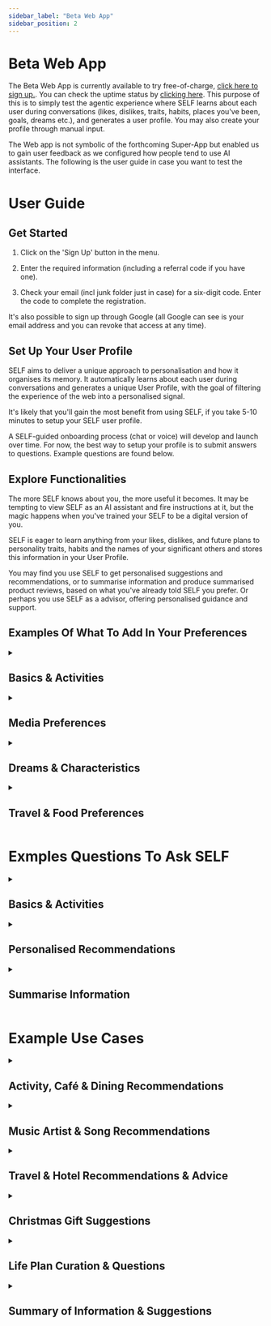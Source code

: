 ```yaml
---
sidebar_label: "Beta Web App"
sidebar_position: 2
---
```


# Beta Web App

The Beta Web App is currently available to try free-of-charge, [click here to sign up.](https://your.self.app). You can check the uptime status by [clicking here](https://status.self.app/). This purpose of this is to simply test the agentic experience where SELF learns about each user during conversations (likes, dislikes, traits, habits, places you've been, goals, dreams etc.), and generates a user profile. You may also create your profile through manual input.

The Web app is not symbolic of the forthcoming Super-App but enabled us to gain user feedback as we configured how people tend to use AI assistants. The following is the user guide in case you want to test the interface.

# User Guide

## Get Started

1. Click on the 'Sign Up' button in the menu.

2. Enter the required information (including a referral code if you have one).

3. Check your email (incl junk folder just in case) for a six-digit code. Enter the code to complete the registration.

It's also possible to sign up through Google (all Google can see is your email address and you can revoke that access at any time).

## Set Up Your User Profile

SELF aims to deliver a unique approach to personalisation and how it  organises its memory. It automatically learns about each user during conversations and generates a unique User Profile, with the goal of filtering the experience of the web into a personalised signal.

It's likely that you'll gain the most benefit from using SELF, if you take 5-10 minutes to setup your SELF user profile.  

A SELF-guided onboarding process (chat or voice) will develop and launch over time. For now, the best way to setup your profile is to submit answers to questions. Example questions are found below.

## Explore Functionalities

The more SELF knows about you, the more useful it becomes. It may be tempting to view SELF as an AI assistant and fire instructions at it, but the magic happens when you've trained your SELF to be a digital version of you.

SELF is eager to learn anything from your likes, dislikes, and future plans to personality traits, habits and the names of your significant others and stores this information in your User Profile.

You may find you use SELF to get personalised suggestions and recommendations, or to summarise information and produce summarised product reviews, based on what you've already told SELF you prefer. Or perhaps you use SELF as a advisor, offering personalised guidance and support.

## Examples Of What To Add In Your Preferences

<details>
<summary><h2>Basics & Activities</h2></summary>

Preferred name?
‍
How old are you?

Where are you from?

Names of family members?

Occupation?

How do you spend your free time?
‍
Hobbies or interests?

Favourite way to spend your weekend?

Preferred way to relax and unwind?
</details>

<details>
<summary><h2>Media Preferences</h2></summary>

Favorite movies?

Favorite TV shows?

Favourite music artists?

Favourites books?

What's on your to watch/to read/to listen to list?

Is there a genre of film or books you are obsessed with?

What are some songs that you play on repeat?

</details>

<details>
<summary><h2>Dreams & Characteristics</h2></summary>

What are you passionate about?

What calms you down?

What gets you energised?

What factors contribute to a good day?

What are some of your dreams and goals?

How would you describe yourself in 3-5 words?

Where do you see yourself in five years?

</details>

<details>
<summary><h2>Travel & Food Preferences</h2></summary>

Top 5 favourite foods?

Top 5 favourite dishes?

What type of diet do you want SELF to take into account when making dining recommendations?

Do you usually prefer calm or busy cafés and restaurants?

What kinds of activities do you enjoy when on vacation in a foreign city?

What kinds of climates do you enjoy?

</details>

# Exmples Questions To Ask SELF

<details>
<summary><h2>Basics & Activities</h2></summary>

“I want to save for a new car and am looking for a similar model to what I have now but more modern. How can I effectively set a savings goal and what kind of budget do I need to set as my target?”

“How can I improve my productivity at work?”

“What do you think I should make for dinner tonight? The dish should be part of my regular diet and I don’t want anything with too many carbs”

“I’d like to write a poem about spending a rainy day in front of the fireplace, wrapped in a blanket, reading a great book. Could you provide me with some ideas for inspiration?”

"You know what usually gets me stressed out. What can I do to minimise the chance that these things occur and decrease my reaction to them?"

“Do you have any tips, based on what you know about me, for how to find more peace and balance in my life?”

"Can you give me some tips and tricks for how to improve my cooking? You know what kinds of food I usually make, so please adapt your recommendations according."

"You know the situation with my ex.... do you have any comforting words or advice?"

</details>

<details>
<summary><h2>Personalised Recommendations</h2></summary>

“I’m in [insert city] for a few days. Any tips for coworking spaces that aligns with my preferences?”

“I don’t know what to do today... any tips? I don’t want to do the usual things... surprise me with some unusual ideas for activities under $100 in total.”

“I’m in the mood for a chocolate chip cookie. Are there any café nearby with such treats on the menu?”

“I’m in the mood for something different... can you suggest outdoor activities I might enjoy that aren’t part of my preferences?”

“Can you suggest some good museums I might enjoy in [insert city}, based on my interests?”

“My sister doesn't know what to wear tonight for our night out... You know what kind of clothes she usually feels comfortable in. Do you have any suggestions?”

“You know I love a good sci-fi book. Can you recommend 5 titles from authors I haven’t registered in my memory bank?”
‍
“I want to eat out tonight. Can you give me 5 recommendations for restaurants with a Google rating above 4.5 stars? Thanks!”

</details>

<details>
<summary><h2>Summarise Information</h2></summary>

“Summarise this webpage and highlight key insights: [insert link]”

“Can you provide me with an overview of the five most popular to-do list applications and a summarised review of each?”

“Provide me with review summaries of 5 of the best VPN providers, with 5 pros, 3 cons, 3 quotes with links and some additional info.”

“Summarise the benefits of all my weekly practices.”

“I’m always getting distracted when I’m at the computer… I’d like summary reviews of the five most popular applications intended to help me focus and block out distractions?”

“Which are the three most popular brokers available in my region? Provide me with a summary of their pros and cons, features, fees etc.“

“Please identify the main discussion points, decisions, and action items from my meeting notes below and provide a concise bulleted summary:  [insert meeting notes]”

“You know my newspaper preferences. What are the top 3 stories of today?”

</details>

# Example Use Cases

<details>
<summary><h2>Activity, Café & Dining Recommendations</h2></summary>

User Profile Submits:
‍
- I follow a paleo diet.
- When I eat out I like Sushi, Thai food and Italian.  When I eat out, I prefer calm places with soft music.
- I enjoy jazz cafés, art museums and restaurants with an extensive selection of red wines.
‍
USER: 

I'm in Rome and would like you to plan my day. My hotel is close to the station, and I eat breakfast at the hotel. I want to go to a café for lunch, another one for coffee later, and do some activities I enjoy during the day. And during the evening I'd like to go to a restaurant. Include links to everything.

SELF:

‍Here's a plan for your day in Rome, Paul:

Morning: Start your day with breakfast at your hotel.
‍
Late Morning: Visit the [Vatican Museum] and the Sistine Chapel. It's a great way to enjoy art and history.
‍
Lunch: Head to a jazz café like [ Gregory's Jazz Club] for a relaxing lunch with soft music and a great selection of wines.
‍
Afternoon: Explore [ Galleria Borghese], an art museum with stunning collections.
‍
Coffee Break: Stop by [Sant'Eustachio Il Caffè], known for its excellent coffee and calm atmosphere.
‍
Evening: For dinner, enjoy some Italian cuisine at Ristorante Aroma, which offers a calm setting with a view of the Colosseum.

Enjoy your day!

</details>

<details>
<summary><h2>Music Artist & Song Recommendations</h2></summary>

User Profile Submits:

Here's a list of music artists I enjoy:

Abakus, Tame Impala, Carbon Based Lifeforms, Sideform, Armen Miran, Nightwish, Sigrid, Eurielle, Fleet Foxes, Imagine Dragons, Coldplay, Susanne Sundfor, Loreena McKennitt, T-Square, Parcels, Two Steps from Hell, Thomas Bergersen, Metallica, Savant, Fulton Lee

USER:

‍I’d love some music recommendations. Please provide me with 4 artist recommendations that you think I will enjoy. 2 of these should be EDM-artists. Also include one song recommendation per artist.

SELF:

Alt-J: Known for their experimental sound and intricate lyrics, Alt-J combines elements of indie rock and electronic music, which might appeal to your taste for unique and atmospheric music like Tame Impala and Imagine Dragons.
‍Song Recommendation: "Breezeblocks" - This song explores themes of love and obsession with a catchy and unique sound.
‍
Aurora: With her ethereal voice and atmospheric production, Aurora's music often delves into themes of longing and escape, resonating with artists like Eurielle and Loreena McKennitt.
‍Song Recommendation: "Runaway" - This track captures the essence of longing and the desire to escape.

Armin van Buuren (Trance): A pioneer in the trance genre, his music features haunting vocals and driving beats, similar to the emotional depth found in your preferred artists.
‍Song Recommendation: "In and Out of Love" - Captures the highs and lows of love with a classic trance sound.

Ben Böhmer (House) Given your appreciation for artists like Abakus and Carbon Based Lifeforms, you might enjoy Ben Böhmer's melodic and atmospheric soundscapes. His music often features lush synths and emotive progressions, similar to the immersive experiences you enjoy.
‍Song Recommendation: "Breathing" - This track offers a rich, emotive journey with its deep, melodic layers, reminiscent of the atmospheric qualities found in Tame Impala's work.

</details>

<details>
<summary><h2>Travel & Hotel Recommendations & Advice</h2></summary>

USER:

‍I want to travel to Italy in the summer, could you please suggest a 5-star hotel in the southern parts? It should be located close to the sea. It's a plus if there is a good seafood restaurant nearby.

SELF:

Hello! For your summer trip to Italy, I'd recommend considering Le Sirenuse, located in the stunning coastal town of Positano in southern Italy. This hotel is renowned for its exceptional location very close to the sea, offering breathtaking views of the Mediterranean. It has air conditioning and is located in a calm area, both of which I know is important to you.

Guests often praise the on-site Michelin-starred restaurant, La Sponda, which serves exquisite seafood dishes in a romantic setting illuminated by hundreds of candles. Le Sirenuse is also well-regarded for its luxurious amenities, including a pool with sea views and a spa where you can relax after a day of exploring. The hotel's elegant and comfortable rooms, many with private terraces overlooking the sea, make it a perfect choice for a memorable stay.

To assist you further, you can check availability and compare prices for your preferred dates at this link: [Le Sirenuse] If you have any more questions or need further assistance, feel free to reach out.

Best wishes for a fantastic holiday in Italy!

USER: Thank you, sounds great! How expensive is La Sponda, how much for a main course?SELF: La Sponda is a 1-star Michelin rated restaurant located within Le Sirenuse hotel, and the price for a main course ranges from approximately $77 to $154.

USER: Hmm I might want to go for a 4-star hotel instead. Do you have any recommendations?

SELF: If you're looking for a 4-star hotel in Positano that offers a delightful stay, I would suggest considering Hotel Poseidon. It's well-regarded for its excellent service, stunning views, and provides good value for money. You can find more details and make a reservation through this link: [Hotel Poseidon].  Should you require more options or specific amenities, please let me know, and I'll be happy to assist further.  

Enjoy your stay in Positano!

</details>

<details>
<summary><h2>Christmas Gift Suggestions</h2></summary>

‍Relevant user preferences:

‍My mother and father both seem to enjoy Christmas Gifts that involve us doing something together. My mother enjoys gardening and singing. My father likes to cook and travel.

‍USER:

‍I would like to buy some Christmas presents for my mother and father online. The max budget is $50 per person. I'd like 3 suggestions for each person. Also include 2 suggestions for virtual online activity gifts that we can do together that cost less than $50.

‍SELF:

Gift Ideas for Your Mother for less than $50:

Gardening Tool Set: A comprehensive set of gardening tools perfect for her hobby.
‍Singing Lessons Online: A gift card for online singing lessons to enhance her skills.
‍Garden Kneeler and Seat: A comfortable kneeler that doubles as a seat for gardening.
‍Bird Feeder Kit: A DIY bird feeder kit to attract birds to her garden.
‍Herb Garden Starter Kit: A kit to grow her own herbs indoors.

‍Activities Together:

Virtual Painting Class: Join a virtual painting class together and create art from home.
‍Online Cooking Class: Take an online cooking class together and learn new recipes.
‍
‍Gift Ideas for Your Father for less than $50:

Travel Cookbook: A cookbook featuring recipes from around the world.
‍Portable Coffee Maker: A compact coffee maker for his travels.
‍World Map Scratch Off Poster: A map to track his travels by scratching off visited countries.
‍Cooking Utensil Set: A set of high-quality cooking utensils.
‍Travel Journal: A journal to document his travel experiences.

‍Activities Together:

Wine Tasting Experience: Attend a virtual wine tasting session together.
‍Jazz Concert Streaming: Live-streamed jazz concert from the comfort of your home.

</details>

<details>
<summary><h2>Life Plan Curation & Questions</h2></summary>

USER:
‍
‍I want to write a 5 year plan for my life, ask me a series of questions to help me define with my goals are and what I need to do to achieve them.

SELF:

‍To help you write a 5-year plan, let's start with some questions:
‍
‍Vision and Values: What are your core values and long-term vision for your life?
‍
Career Goals: Where do you see yourself professionally in 5 years? What steps do you need to take to get there?
‍
‍Personal Development: What skills or knowledge do you want to acquire or improve?
‍
Financial Goals: What are your financial objectives, such as savings, investments, or debt reduction?
‍
Health and Wellness: What are your health and fitness goals?

‍Relationships: How do you want to nurture your relationships with family, friends, or a partner?
‍
‍Lifestyle and Hobbies: What lifestyle changes or hobbies do you want to pursue?
‍
‍Milestones: What are the key milestones you want to achieve each year?
‍
Challenges and Solutions: What potential challenges do you foresee, and how can you overcome them?
‍
‍Support System: Who can support you in achieving these goals, and how can they help?

Answering these questions can help you clarify your goals and create a structured plan to achieve them.

</details>

<details>
<summary><h2>Summary of Information & Suggestions</h2></summary>

Through conversations with the user, SELF has logged these preferences related to sleep:

- Usually gets around 5-7 hours of sleep.
- Loves the feeling of fresh blankets.
- Enjoys to lucid dream and would love to be able to do it more often.
- The ventilation place is not great where the user sleeps, especially during summer months.

USER:

‍Can you find the latest expertise on how to improve your sleep patterns and share it with me through some key actions I can take to improve mine?

‍SELF:

Key Actions to Improve Sleep Patterns
‍
Follow a Consistent Sleep Schedule: Aim to go to bed and wake up at the same time every day, including weekends, to help regulate your body's internal clock.
‍
‍Avoid Naps: If you struggle to fall asleep at night, try to avoid napping during the day.
‍
‍Improve Ventilation: Consider using a fan, air purifier, or opening a window to improve airflow in your sleep environment, which can enhance sleep quality.
‍
‍Dedicate a Sleep Zone: Make your bedroom a dedicated space for sleep. Ensure it's comfortable, quiet, and dark to promote better sleep quality.
‍
‍Establish a Bedtime Routine: Develop a relaxing pre-sleep routine, such as reading or taking a warm bath, to signal to your body that it's time to wind down.
‍
‍Adjust Your Sleep Position: Find a comfortable sleep position that supports good breathing and reduces discomfort.
‍
‍Avoid Electronics Before Bed: The blue light emitted by phones, tablets, and computers can disrupt your sleep. Try to turn off these devices at least an hour before bed.
‍
‍Additional Tips for Lucid Dreaming: Explore resources like the Sleep Foundation's guide on how to lucid dream and Calm's blog on lucid dreaming for more specific tips.

</details>
